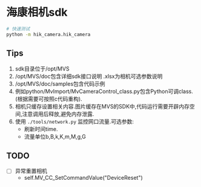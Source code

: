 # 海康相机sdk

```bash
# 快速测试
python -m hik_camera.hik_camera
```



## Tips
1. sdk目录位于/opt/MVS
2. /opt/MVS/doc包含详细sdk接口说明
   .xlsx为相机可选参数说明
3. /opt/MVS/doc/samples包含代码示例
4. 例如python/MvImport/MvCameraControl_class.py包含Python可调class.(根据需要可按照c代码重构).
5. 相机只缓存设置相关内容.图片缓存在MVS的SDK中,代码运行需要开辟内存空间,注意调用后释放,避免内存泄露.
6. 使用 `./tools/network.py` 监控网口流量.可选参数:
   + 刷新时间time.
   + 流量单位b,B,k,K,m,M,g,G


## TODO
- [ ] 异常重置相机
   - self.MV_CC_SetCommandValue("DeviceReset")
